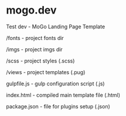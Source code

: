 # mogo.dev
Test dev - MoGo Landing Page Template

/fonts        - project fonts dir 

/imgs         - project imgs dir

/scss         - project styles (.scss)

/views        - project templates (.pug)

gulpfile.js  - gulp configuration script (.js)

index.html   - compiled main template file (.html)

package.json - file for plugins setup (.json)
